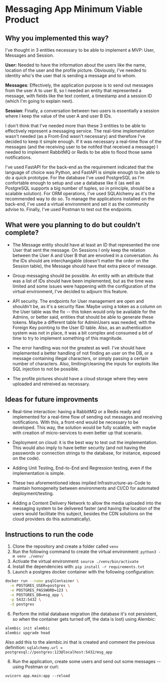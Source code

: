 # Messaging App Minimum Viable Product

## Why you implemented this way?
I've thought in 3 entities necessary to be able to implement a MVP: User, Messages and Session. 

**User:** Needed to have the information about the users like the name, location of the user and the profile picture. Obviously, I've needed to identity who's the user that is sending a message and to whom.

**Messages**: Effectively, the application purpose is to send out messages from the user A to user B, so I needed an entity that represented a message, with fields like the text content, a timestamp and a session ID (which I'm going to explain next).

**Session**: Finally, a conversation between two users is essentially a session where I keep the value of the user A and user B IDs.

I don't think that I've needed more than these 3 entities to be able to effectively represent a messaging service. The real-time implementation wasn't needed (as a Front-End wasn't necessary) and therefore I've decided to keep it simple enough. If it was necessary a real-time flow of the messages (and the receiving user to be notifed that received a message) I needed to implement RabbitMQ or Redis to be able to flood those same notifications.

I've used FastAPI for the back-end as the requirement indicated that the language of choice was Python, and FastAPI is simple enough to be able to do a quick prototype. For the database I've used PostgreSQL as I'm confortable enough to setup and use a database like it (as well as PostgreSQL supports a big number of tuples, so in principle, should be a scalable solution). For ORM operations, I've used SQLAlchemy as it's the recommended way to do so. To manage the applications installed on the back-end, I've used a virtual environment and set it as the community advise to. Finally, I've used Postman to test out the endpoints.

## What were you planning to do but couldn't complete?
- The Message entity should have at least an ID that represented the one User that sent the message. On Sessions I only keep the relation between the User A and User B that are envolved in a conversation. As the IDs should are interchangable (doesn't matter the order on the Session table), the Message should have that extra piece of message.

- Group messaging should be possible. An entity with an attribute that was a list of IDs should have been implemented, but as the time was limited and some issues were happening with the configuration of the virtual environment, I've decided to adjourn this feature.

- API security. The endpoints for User management are open and shouldn't be, as it's a security flaw. Maybe using a token as a column on the User table was the fix -- this token would only be available for the Admins, or better said, entities that should be able to generate these tokens. Maybe a different table for AdminUsers was needed, with the Foreign Key pointing to the User ID table. Also, as an authentication system was not in place, it was a bit complex and consumed a bit of time to try to implement something of this magnitude.

- The error handling was not the greatest as well. I've should have implemented a better handling of not finding an user on the DB, or a message containing illegal characters, or simply passing a certain number of characters. Also, limiting/cleaning the inputs for exploits like SQL injection to not be possible.

- The profile pictures should have a cloud storage where they were uploaded and retreived as necessary.

## Ideas for future improvments
- Real-time interaction: having a RabbitMQ or a Redis ready and implemented for a real-time flow of sending out messages and receiving notifications. With this, a front-end would be necessary to be developed. This way, the solution would be fully scalable, with maybe with creation of micro-services to even better up that scenario.

- Deployment on cloud: it is the best way to test out the implementation. This would also imply to have better security (and not having the passwords or connection strings to the database, for instance, exposed on the code).

- Adding Unit Testing, End-to-End and Regression testing, even if the implementation is simple.

- These two aforementioned ideas implied Infrastructure-as-Code to maintain homogeneity between environments and CI/CD for automated deployment/testing.

- Adding a Content Delivery Network to allow the media uploaded into the messaging system to be delivered faster (and having the location of the users would facilitate this subject, besides the CDN solutions on the cloud providers do this automatically).

## Instructions to run the code
1. Clone the repository and create a folder called `venv`
2. Run the following command to create the virtual environment: `python3 -m venv ./venv/`
3. Activate the virtual environment: `source ./venv/bin/activate`
4. Install the dependencies with: `pip install -r requirements.txt`
5. Launch a postgres docker container with the following configuration:
```bash
docker run --name psqlContainer \
  -e POSTGRES_USER=postgres \
  -e POSTGRES_PASSWORD=123 \
  -e POSTGRES_DB=msg_app \
  -p 5432:5432 \
  -d postgres
```
6. Perform the initial database migration (the database it's not persistent, so when the container gets turned off, the data is lost) using Alembic:
```bash
alembic init alembic
alembic upgrade head
```

Also add this to the alembic.ini that is created and comment the previous definition: `sqlalchemy.url = postgresql://postgres:123@localhost:5432/msg_app`

8. Run the application, create some users and send out some messages -- using Postman or curl:
```
uvicorn app.main:app --reload
```